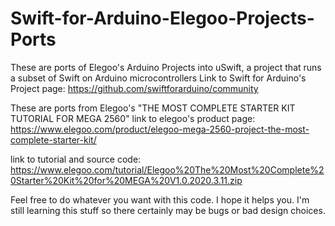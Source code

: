 # Swift-for-Arduino-Elegoo-Projects-Ports
These are ports of Elegoo's Arduino Projects into uSwift, a project that runs a subset of Swift on Arduino microcontrollers
Link to Swift for Arduino's Project page:
https://github.com/swiftforarduino/community

These are ports from Elegoo's "THE MOST COMPLETE STARTER KIT TUTORIAL FOR MEGA 2560"
link to elegoo's product page:
https://www.elegoo.com/product/elegoo-mega-2560-project-the-most-complete-starter-kit/

link to tutorial and source code:
https://www.elegoo.com/tutorial/Elegoo%20The%20Most%20Complete%20Starter%20Kit%20for%20MEGA%20V1.0.2020.3.11.zip

Feel free to do whatever you want with this code. I hope it helps you. I'm still learning this stuff so there certainly may be bugs or bad design choices.

